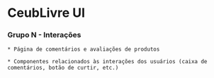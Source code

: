 # CeubLivre UI

### Grupo N - Interações

    * Página de comentários e avaliações de produtos

    * Componentes relacionados às interações dos usuários (caixa de comentários, botão de curtir, etc.)
